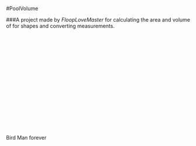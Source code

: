 #PoolVolume

###A project made by _FloopLoveMaster_ for calculating the area and volume of for shapes and converting measurements.
\
\
\
\
\
\
\
\
\
\
\
\
\
\
\
\
\
\
Bird Man forever